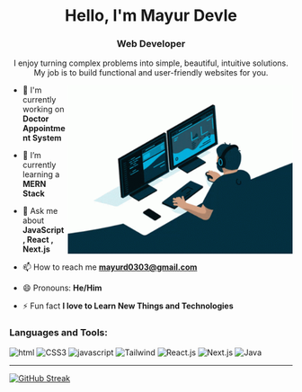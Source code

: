 <!--
**md0011/md0011** is a ✨ _special_ ✨ repository because its `README.md` (this file) appears on your GitHub profile.

Here are some ideas to get you started:

- 🔭 I’m currently working on ...
- 🌱 I’m currently learning ...
- 👯 I’m looking to collaborate on ...
- 🤔 I’m looking for help with ...
- 💬 Ask me about ...
- 📫 How to reach me: ...
- 😄 Pronouns: ...
- ⚡ Fun fact: ...
-->

<h1 align="center">Hello, I'm Mayur Devle</h1>
<h3 align="center">Web Developer</h3>
<p align="center">I enjoy turning complex problems into simple, beautiful, intuitive solutions.
My job is to build functional and user-friendly websites for you.</p>
<img align="right" alt="Coding" width="400" src="https://raw.githubusercontent.com/md0011/md0011/main/prof-img.gif">

- 🔭 I'm currently working on **Doctor Appointment System**

- 🌱 I’m currently learning a **MERN Stack**

- 💬 Ask me about **JavaScript , React , Next.js**

- 📫 How to reach me **mayurd0303@gmail.com**

- 😄 Pronouns: **He/Him**

- ⚡ Fun fact **I love to Learn New Things and Technologies**


</p>

<h3 align="left">Languages and Tools:</h3>

![html](https://img.shields.io/badge/HTML-239120?style=for-the-badge&logo=html5&logoColor=white)
![CSS3](https://img.shields.io/badge/css3-%231572B6.svg?style=for-the-badge&logo=css3&logoColor=white) 
![javascript](https://img.shields.io/badge/JavaScript-F7DF1E?style=for-the-badge&logo=javascript&logoColor=black)
![Tailwind](https://img.shields.io/badge/tailwind-%231572B6.svg?style=for-the-badge&logo=tailwind-css&logoColor=white) 
![React.js](https://img.shields.io/badge/React-20232A?style=for-the-badge&logo=react&logoColor=61DAFB)
![Next.js](https://img.shields.io/badge/Next.js-20232A?style=for-the-badge&logo=react&logoColor=61DAFB)
![Java](https://img.shields.io/badge/java-%23ED8B00.svg?style=for-the-badge&logo=java&logoColor=white)

<!--
![Go](https://img.shields.io/badge/Go-00ADD8?style=for-the-badge&logo=go&logoColor=white)
![Node.js](https://img.shields.io/badge/Node.js-43853D?style=for-the-badge&logo=node.js&logoColor=white)
![Typescript](https://img.shields.io/badge/TypeScript-007ACC?style=for-the-badge&logo=typescript&logoColor=white)
![Express.js](https://img.shields.io/badge/Express.js-404D59?style=for-the-badge)
![redux](https://img.shields.io/badge/Redux-593D88?style=for-the-badge&logo=redux&logoColor=white)

👥 **Connect with me:**
[![Linkedin Badge](https://img.shields.io/badge/-MayurDevle-blue?style=flat-square&logo=Linkedin&logoColor=white&link=https://www.linkedin.com/in/mayur-dev/)](https://www.linkedin.com/in/mayur-dev/)  [![Gmail Badge](https://img.shields.io/badge/-mayurd0303@gmail.com-c14438?style=flat-square&logo=Gmail&logoColor=white&link=mailto:mayurd0303@gmail.com)](mailto:mayurd0303@gmail.com)

-->

---

 
[![GitHub Streak](https://streak-stats.demolab.com?user=md0011&theme=radical&hide_border=true&card_width=1000)](https://git.io/streak-stats)


<!-- STATISTICS ABOUT PROFILE -->
 
<!-- 📶 **Stats:** <br><br>  -->
<!--  TOP LANGUAGES STATISTICS -->
  
<!-- 
![Top Langs](https://github-readme-stats.vercel.app/api/top-langs/?username=md0011&theme=dark&layout=compact&align=right&width=40%) 
-->

